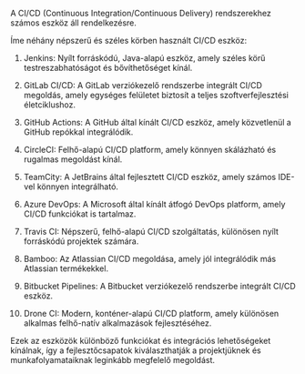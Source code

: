 A CI/CD (Continuous Integration/Continuous Delivery) rendszerekhez számos eszköz áll rendelkezésre.

Íme néhány népszerű és széles körben használt CI/CD eszköz:

 1. Jenkins: Nyílt forráskódú, Java-alapú eszköz, amely széles körű testreszabhatóságot és bővíthetőséget kínál.

 2. GitLab CI/CD: A GitLab verziókezelő rendszerbe integrált CI/CD megoldás, amely egységes felületet biztosít a teljes szoftverfejlesztési életciklushoz.

 3. GitHub Actions: A GitHub által kínált CI/CD eszköz, amely közvetlenül a GitHub repókkal integrálódik.

 4. CircleCI: Felhő-alapú CI/CD platform, amely könnyen skálázható és rugalmas megoldást kínál.

 5. TeamCity: A JetBrains által fejlesztett CI/CD eszköz, amely számos IDE-vel könnyen integrálható.

 6. Azure DevOps: A Microsoft által kínált átfogó DevOps platform, amely CI/CD funkciókat is tartalmaz.

 7. Travis CI: Népszerű, felhő-alapú CI/CD szolgáltatás, különösen nyílt forráskódú projektek számára.

 8. Bamboo: Az Atlassian CI/CD megoldása, amely jól integrálódik más Atlassian termékekkel.

 9. Bitbucket Pipelines: A Bitbucket verziókezelő rendszerbe integrált CI/CD eszköz.

10. Drone CI: Modern, konténer-alapú CI/CD platform, amely különösen alkalmas felhő-natív alkalmazások fejlesztéséhez.

Ezek az eszközök különböző funkciókat és integrációs lehetőségeket kínálnak, így a fejlesztőcsapatok kiválaszthatják a projektjüknek és munkafolyamataiknak leginkább megfelelő megoldást.